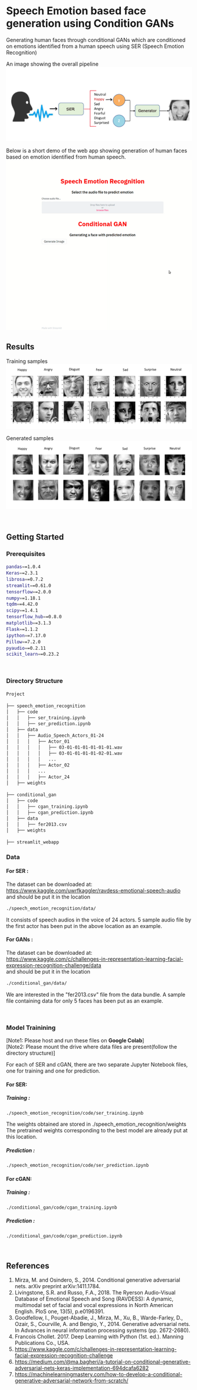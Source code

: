 # Speech Emotion based face generation using Condition GANs
Generating human faces through conditional GANs which are conditioned on emotions identified from a human speech using SER (Speech Emotion Recognition)

An image showing the overall pipeline
![alt text](images/pipeline.png 'ser')

Below is a short demo of the web app showing generation of human faces based on emotion identified from human speech.
![alt text](images/demo.gif)

## Results

Training samples
![alt text](images/sample_images.png)

Generated samples
![alt text](images/generated_images.png)
 
<br/>

## Getting Started

### Prerequisites
```bash
pandas==1.0.4
Keras==2.3.1
librosa==0.7.2
streamlit==0.61.0
tensorflow==2.0.0
numpy==1.18.1
tqdm==4.42.0
scipy==1.4.1
tensorflow_hub==0.8.0
matplotlib==3.1.3
Flask==1.1.2
ipython==7.17.0
Pillow==7.2.0
pyaudio==0.2.11
scikit_learn==0.23.2
```

<br/>

### Directory Structure
> 

    Project
    
    ├── speech_emotion_recognition
    │   ├── code
    │   │   ├── ser_training.ipynb
    │   │   ├── ser_prediction.ipynb
    │   ├── data
    │   │   ├── Audio_Speech_Actors_01-24
    │   │   │   ├── Actor_01
    │   │   │   │   ├── 03-01-01-01-01-01-01.wav
    │   │   │   │   ├── 03-01-01-01-01-02-01.wav
    │   │   │   │   ...
    │   │   │   ├── Actor_02
    │   │   │   ...
    │   │   │   ├── Actor_24
    │   ├── weights
    
    ├── conditional_gan
    │   ├── code
    │   │   ├── cgan_training.ipynb
    │   │   ├── cgan_prediction.ipynb
    │   ├── data
    │   │   ├── fer2013.csv
    │   ├── weights
    
    ├── streamlit_webapp

### Data
#### For SER : 
The dataset can be downloaded at:<br/>
https://www.kaggle.com/uwrfkaggler/ravdess-emotional-speech-audio <br/>
and should be put it in the location<br/>
```bash
./speech_emotion_recognition/data/
```

It consists of speech audios in the voice of 24 actors. 5 sample audio file by the first actor has been put in the above location as an example. <br/>

#### For GANs : 
The dataset can be downloaded at:<br/>
https://www.kaggle.com/c/challenges-in-representation-learning-facial-expression-recognition-challenge/data <br/>
and should be put it in the location<br/>
```bash
./conditional_gan/data/
```
We are interested in the "fer2013.csv" file from the data bundle. A sample file containing data for only 5 faces has been put as an example.

<br/>

### Model Trainining 

[Note1: Please host and run these files on <b>Google Colab</b>] <br/>
[Note2: Please mount the drive where data files are present(follow the directory structure)] <br/>

For each of SER and cGAN, there are two separate Jupyter Notebook files, one for training and one for prediction. <br/>

#### For SER:

##### Training :</br>
```bash
./speech_emotion_recognition/code/ser_training.ipynb
```
The weights obtained are stored in ./speech_emotion_recognition/weights <br/>
The pretrained weights corresponding to the best model are already put at this location.

##### Prediction :<br/>
```bash
./speech_emotion_recognition/code/ser_prediction.ipynb
```

#### For cGAN:

##### Training :</br>
```bash
./conditional_gan/code/cgan_training.ipynb
```

##### Prediction :<br/>
```bash
./conditional_gan/code/cgan_prediction.ipynb
```
<br>

## References
1. Mirza, M. and Osindero, S., 2014. Conditional generative adversarial nets. arXiv preprint arXiv:1411.1784.
2. Livingstone, S.R. and Russo, F.A., 2018. The Ryerson Audio-Visual Database of Emotional Speech and Song (RAVDESS): A dynamic, multimodal set of facial and vocal expressions in North American English. PloS one, 13(5), p.e0196391. 
3. Goodfellow, I., Pouget-Abadie, J., Mirza, M., Xu, B., Warde-Farley, D., Ozair, S., Courville, A. and Bengio, Y., 2014. Generative adversarial nets. In Advances in neural information processing systems (pp. 2672-2680).
4. Francois Chollet. 2017. Deep Learning with Python (1st. ed.). Manning Publications Co., USA.
5. https://www.kaggle.com/c/challenges-in-representation-learning-facial-expression-recognition-challenge
6. https://medium.com/@ma.bagheri/a-tutorial-on-conditional-generative-adversarial-nets-keras-implementation-694dcafa6282 
7. https://machinelearningmastery.com/how-to-develop-a-conditional-generative-adversarial-network-from-scratch/

<br/>

